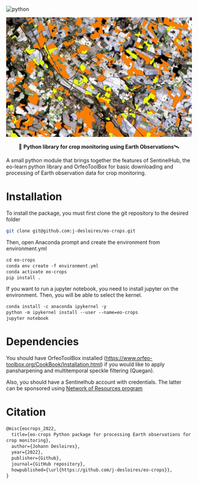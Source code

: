 
![python](https://img.shields.io/badge/python-3.9-blue?)

<div align="center">

![logo](doc/s2_agriculture.jpg)

🌾 **Python library for crop monitoring using Earth Observations**🛰

</div>

A small python module that brings together the features of SentinelHub, the eo-learn python library and OrfeoToolBox for basic downloading and processing of Earth observation data for crop monitoring. 


# Installation

To install the package, you must first clone the git repository to the desired folder

```bash
git clone git@github.com:j-desloires/eo-crops.git
```

Then, open Anaconda prompt and create the environment from environment.yml

```
cd eo-crops
conda env create -f environment.yml
conda activate eo-crops
pip install .
```


If you want to run a jupyter notebook, you need to install jupyter on the environment. Then, you will be able to select the kernel.

```
conda install -c anaconda ipykernel -y
python -m ipykernel install --user --name=eo-crops
jupyter notebook
```

# Dependencies

You should have OrfeoToolBox installed (https://www.orfeo-toolbox.org/CookBook/Installation.html) if you would like to apply pansharpening and multitemporal speckle filtering (Quegan). 

Also, you should have a Sentinelhub account with credentials. The latter can be sponsored using [Network of Resources program](https://nor-discover.cloudeo.group/Service/EDC-Sentinel-Hub/SponsoringWizardPricelist)

# Citation

```
@misc{eocrops_2022,
  title={eo-crops Python package for processing Earth observations for crop monitoring},
  author={Johann Desloires},
  year={2022},
  publisher={Github},
  journal={GitHub repository},
  howpublished={\url{https://github.com/j-desloires/eo-crops}},
}
```
